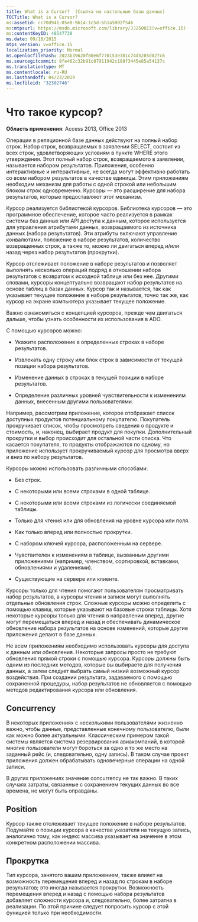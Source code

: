```yaml
---
title: What is a Cursor?  (Ссылка на настольные базы данных)
TOCTitle: What is a Cursor?
ms:assetid: cc70d941-05e0-9b14-1c5d-6b1a5802f546
ms:mtpsurl: https://msdn.microsoft.com/library/JJ250013(v=office.15)
ms:contentKeyID: 48547738
ms.date: 09/18/2015
mtps_version: v=office.15
localization_priority: Normal
ms.openlocfilehash: 2023b39620f80e6f770153e381c74d5285d027c6
ms.sourcegitcommit: 8fe462c32b91c87911942c188f3445e85a54137c
ms.translationtype: MT
ms.contentlocale: ru-RU
ms.lasthandoff: 04/23/2019
ms.locfileid: "32302746"
---
```

# <a name="what-is-a-cursor"></a>Что такое курсор?


**Область применения**: Access 2013, Office 2013

Операции в реляционной базе данных действуют на полный набор строк. Набор строк, возвращаемых в заявлении SELECT, состоит из всех строк, удовлетворяющих условиям в пункте WHERE этого утверждения. Этот полный набор строк, возвращаемого в заявлении, называется набором результатов. Приложения, особенно интерактивные и интерактивные, не всегда могут эффективно работать со всем набором результатов в качестве единицы. Этим приложениям необходим механизм для работы с одной строкой или небольшим блоком строк одновременно. Курсоры — это расширение для набора результатов, которые предоставляют этот механизм.

Курсор реализуется библиотекой курсоров. Библиотека курсоров — это программное обеспечение, которое часто реализуется в рамках системы баз данных или API доступа к данным, которое используется для управления атрибутами данных, возвращаемого из источника данных (набора результатов). Эти атрибуты включают управление конвалютами, положение в наборе результатов, количество возвращенных строк, а также то, можно ли двигаться вперед и/или назад через набор результатов (прокрутки).

Курсор отслеживает положение в наборе результатов и позволяет выполнять несколько операций подряд в отношении набора результатов с возвратом к исходной таблице или без нее. Другими словами, курсоры концептуально возвращают набор результатов на основе таблиц в базах данных. Курсор так и называется, так как указывает текущее положение в наборе результатов, точно так же, как курсор на экране компьютера указывает текущее положение.

Важно ознакомиться с концепцией курсоров, прежде чем двигаться дальше, чтобы узнать особенности их использования в ADO.

С помощью курсоров можно:

  - Укажите расположение в определенных строках в наборе результатов.

  - Извлекать одну строку или блок строк в зависимости от текущей позиции набора результатов.

  - Изменение данных в строках в текущей позиции в наборе результатов.

  - Определение различных уровней чувствительности к изменениям данных, внесенным другими пользователями.

Например, рассмотрим приложение, которое отображает список доступных продуктов потенциальному покупателю. Покупатель прокручивает список, чтобы просмотреть сведения о продукте и стоимость, и, наконец, выбирает продукт для покупки. Дополнительный прокрутки и выбор происходит для остальной части списка. Что касается покупателя, то продукты отображаются по одному, но приложение использует прокручиваемый курсор для просмотра вверх и вниз по набору результатов.

Курсоры можно использовать различными способами:

  - Без строк.

  - С некоторыми или всеми строками в одной таблице.

  - С некоторыми или всеми строками из логически соединяемой таблицы.

  - Только для чтения или для обновления на уровне курсора или поля.

  - Как только вперед или полностью прокрутки.

  - С набором ключей курсора, расположенным на сервере.

  - Чувствителен к изменениям в таблице, вызванным другими приложениями (например, членством, сортировкой, вставками, обновлениями и удалениями).

  - Существующие на сервере или клиенте.

Курсоры только для чтения помогают пользователям просматривать набор результатов, а курсоры чтения и записи могут выполнять отдельные обновления строк. Сложные курсоры можно определить с помощью клавиш, которые указывают на базовые строки таблицы. Хотя некоторые курсоры только для чтения в направлении вперед, другие могут перемещаться вперед и назад и обеспечивать динамическое обновление набора результатов на основе изменений, которые другие приложения делают в базе данных.

Не всем приложениям необходимо использовать курсоры для доступа к данным или обновления. Некоторые запросы просто не требуют обновления прямой строки с помощью курсора. Курсоры должны быть одним из последних методов, которые вы выбираете для получения данных, а затем следует выбрать самый низкий возможный курсор воздействия. При создании результата, задаваемого с помощью сохраненной процедуры, набор результатов не обновляется с помощью методов редактирования курсора или обновления.

## <a name="concurrency"></a>Concurrency

В некоторых приложениях с несколькими пользователями жизненно важно, чтобы данные, представленные конечному пользователю, были как можно более актуальными. Классическим примером такой системы является система резервирования авиакомпаний, в которой многие пользователи могут бороться за одно и то же место на заданный рейс (и, следовательно, одну запись). В таком случае проект приложения должен обрабатывать одновечерные операции на одной записи.

В других приложениях значение concurrency не так важно. В таких случаях затраты, связанные с сохранением текущих данных во все времена, не могут быть оправданы.

## <a name="position"></a>Position

Курсор также отслеживает текущее положение в наборе результатов. Подумайте о позиции курсора в качестве указателя на текущую запись, аналогично тому, как индекс массива указывает на значение в этом конкретном расположении массива.

## <a name="scrollability"></a>Прокрутка

Тип курсора, занятого вашим приложением, также влияет на возможность перемещения вперед и назад по строкам в наборе результатов; это иногда называется прокрутки. Возможность перемещения вперед *и* назад с помощью набора результатов добавляет сложности курсора и, следовательно, более затратна в реализации. По этой причине следует попросить курсор с этой функцией только при необходимости.

